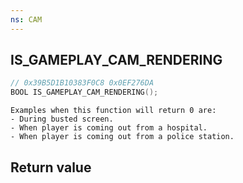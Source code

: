 ```yaml
---
ns: CAM
---
```

## IS_GAMEPLAY_CAM_RENDERING

```c
// 0x39B5D1B10383F0C8 0x0EF276DA
BOOL IS_GAMEPLAY_CAM_RENDERING();
```

```
Examples when this function will return 0 are:  
- During busted screen.  
- When player is coming out from a hospital.  
- When player is coming out from a police station.  
```

## Return value
